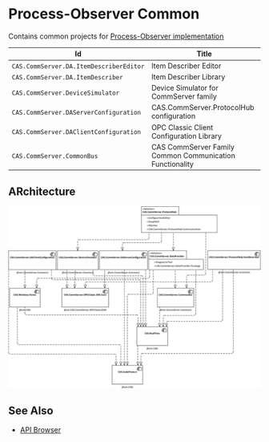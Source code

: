 
# Process-Observer Common

Contains common projects for [Process-Observer implementation](https://github.com/mpostol/ProcessObserver)

Id | Title
---|-
`CAS.CommServer.DA.ItemDescriberEditor` | Item Describer Editor
`CAS.CommServer.DA.ItemDescriber` | Item Describer Library
`CAS.CommServer.DeviceSimulator` | Device Simulator for CommServer family
`CAS.CommServer.DAServerConfiguration` | CAS.CommServer.ProtocolHub configuration
`CAS.CommServer.DAClientConfiguration` | OPC Classic Client Configuration Library
`CAS.CommServer.CommonBus` | CAS CommServer Family Common Communication Functionality

## ARchitecture

![Architecture](_media/Architecture.png)

## See Also

- [API Browser](https://mpostol.github.io/PO.Common/Help/)
 
<?--

## Getting Started

These instructions will get you a copy of the project up and running on your local machine for development and testing purposes. See deployment for notes on how to deploy the project on a live system.

### Prerequisites

What things you need to install the software and how to install them

``` TXT
Give examples
```

### Installing

A step by step series of examples that tell you how to get a development env running

Say what the step will be

``` TXT
Give the example
```

And repeat

``` TXT
until finished
```

End with an example of getting some data out of the system or using it for a little demo

## Running the tests

Explain how to run the automated tests for this system

### Break down into end to end tests

Explain what these tests test and why

```TXT
Give an example
```

### And coding style tests

Explain what these tests test and why

```TXT
Give an example
```

## Deployment

Add additional notes about how to deploy this on a live system

## Contributing

Please read CONTRIBUTING.md for details on our code of conduct, and the process for submitting pull requests to us.

## Versioning

We use [Semantic Versioning 2.0.0](http://semver.org/) for versioning. For the versions available, see the \[releases\] page of the project. 

## Authors

* [Mariusz Postol](https://github.com/mpostol) - main contributor of this project.

See also the list of contributors who participated in this project.

## License

This project is licensed under the MIT License - see the \[LICENSE.md\] file for details

## Acknowledgments

* Hat tip to anyone whose code was used
* Inspiration
* etc

## Related work

Points out any external resources related to this contribution.

## How-to guides

## Walk through

## See Also

List of links that are relevant for this

-->
